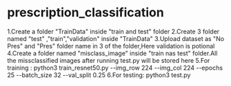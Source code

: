 # prescription_classification

1.Create a folder "TrainData" inside "train and test" folder
2.Create 3 folder named "test" ,"train","validation" inside "TrainData"
3.Upload dataset as "No Pres" and "Pres" folder name in 3 of the folder,Here validation is potional
4.Create a folder named "misclass_image" inside "train nas test" folder.All the missclassified images after running test.py will be stored here
5.For training : python3 train_resnet50.py --img_row 224 --img_col 224 --epochs 25 --batch_size 32 --val_split 0.25
6.For testing: python3 test.py
